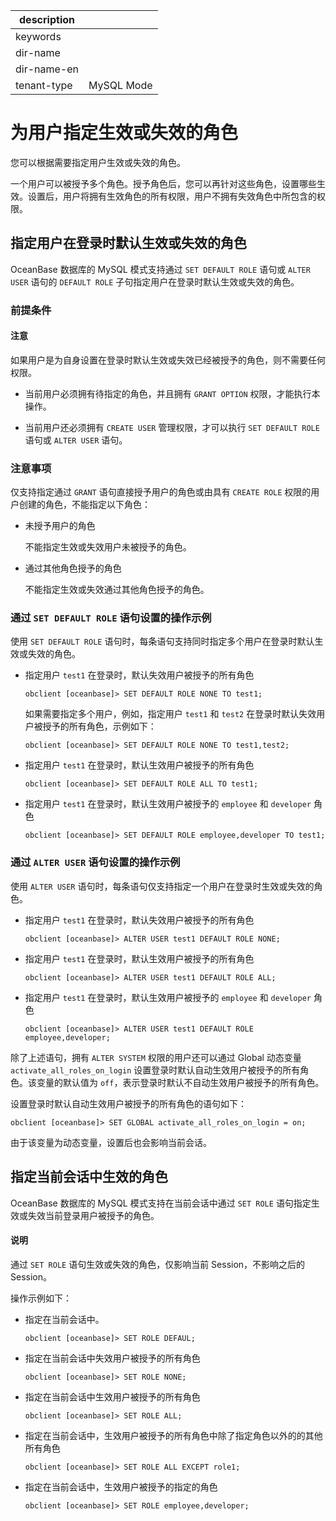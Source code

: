 |description||
|---|---|
|keywords||
|dir-name||
|dir-name-en||
|tenant-type|MySQL Mode|

# 为用户指定生效或失效的角色

您可以根据需要指定用户生效或失效的角色。

一个用户可以被授予多个角色。授予角色后，您可以再针对这些角色，设置哪些生效。设置后，用户将拥有生效角色的所有权限，用户不拥有失效角色中所包含的权限。

## 指定用户在登录时默认生效或失效的角色

OceanBase 数据库的 MySQL 模式支持通过 `SET DEFAULT ROLE` 语句或 `ALTER USER` 语句的 `DEFAULT ROLE` 子句指定用户在登录时默认生效或失效的角色。

### 前提条件

<main id="notice" type='notice'>
<h4>注意</h4>
<p>如果用户是为自身设置在登录时默认生效或失效已经被授予的角色，则不需要任何权限。</p>
</main>

* 当前用户必须拥有待指定的角色，并且拥有 `GRANT OPTION` 权限，才能执行本操作。

* 当前用户还必须拥有 `CREATE USER` 管理权限，才可以执行 `SET DEFAULT ROLE` 语句或 `ALTER USER` 语句。

### 注意事项

仅支持指定通过 `GRANT` 语句直接授予用户的角色或由具有 `CREATE ROLE` 权限的用户创建的角色，不能指定以下角色：

* 未授予用户的角色

  不能指定生效或失效用户未被授予的角色。

* 通过其他角色授予的角色

  不能指定生效或失效通过其他角色授予的角色。

### 通过 `SET DEFAULT ROLE` 语句设置的操作示例

使用 `SET DEFAULT ROLE` 语句时，每条语句支持同时指定多个用户在登录时默认生效或失效的角色。

* 指定用户 `test1` 在登录时，默认失效用户被授予的所有角色

  ```shell
  obclient [oceanbase]> SET DEFAULT ROLE NONE TO test1;
  ```

  如果需要指定多个用户，例如，指定用户 `test1` 和 `test2` 在登录时默认失效用户被授予的所有角色，示例如下：

  ```shell
  obclient [oceanbase]> SET DEFAULT ROLE NONE TO test1,test2;
  ```

* 指定用户 `test1` 在登录时，默认生效用户被授予的所有角色

  ```shell
  obclient [oceanbase]> SET DEFAULT ROLE ALL TO test1;
  ```

* 指定用户 `test1` 在登录时，默认生效用户被授予的 `employee` 和 `developer` 角色

  ```shell
  obclient [oceanbase]> SET DEFAULT ROLE employee,developer TO test1;
  ```

### 通过 `ALTER USER` 语句设置的操作示例

使用 `ALTER USER` 语句时，每条语句仅支持指定一个用户在登录时生效或失效的角色。

* 指定用户 `test1` 在登录时，默认失效用户被授予的所有角色

  ```shell
  obclient [oceanbase]> ALTER USER test1 DEFAULT ROLE NONE;
  ```

* 指定用户 `test1` 在登录时，默认生效用户被授予的所有角色

  ```shell
  obclient [oceanbase]> ALTER USER test1 DEFAULT ROLE ALL;
  ```

* 指定用户 `test1` 在登录时，默认生效用户被授予的 `employee` 和 `developer` 角色

  ```shell
  obclient [oceanbase]> ALTER USER test1 DEFAULT ROLE employee,developer;
  ```

除了上述语句，拥有 `ALTER SYSTEM` 权限的用户还可以通过 Global 动态变量 `activate_all_roles_on_login` 设置登录时默认自动生效用户被授予的所有角色。该变量的默认值为 `off`，表示登录时默认不自动生效用户被授予的所有角色。

设置登录时默认自动生效用户被授予的所有角色的语句如下：

```shell
obclient [oceanbase]> SET GLOBAL activate_all_roles_on_login = on;
```

由于该变量为动态变量，设置后也会影响当前会话。

## 指定当前会话中生效的角色

OceanBase 数据库的 MySQL 模式支持在当前会话中通过 `SET ROLE` 语句指定生效或失效当前登录用户被授予的角色。

<main id="notice" type='explain'>
<h4>说明</h4>
<p>通过 <code>SET ROLE</code> 语句生效或失效的角色，仅影响当前 Session，不影响之后的 Session。</p>
</main>

操作示例如下：

* 指定在当前会话中。

  ```shell
  obclient [oceanbase]> SET ROLE DEFAUL;
  ```

* 指定在当前会话中失效用户被授予的所有角色

  ```shell
  obclient [oceanbase]> SET ROLE NONE;
  ```

* 指定在当前会话中生效用户被授予的所有角色

  ```shell
  obclient [oceanbase]> SET ROLE ALL;
  ```

* 指定在当前会话中，生效用户被授予的所有角色中除了指定角色以外的的其他所有角色

  ```shell
  obclient [oceanbase]> SET ROLE ALL EXCEPT role1;
  ```

* 指定在当前会话中，生效用户被授予的指定的角色

  ```shell
  obclient [oceanbase]> SET ROLE employee,developer;
  ```
